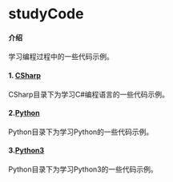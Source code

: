 # studyCode

#### 介绍
学习编程过程中的一些代码示例。

#### 1. [CSharp](https://gitee.com/qwvbv/studyCode/tree/master/CSharp)
CSharp目录下为学习C#编程语言的一些代码示例。

#### 2.[Python](https://gitee.com/qwvbv/studyCode/tree/master/Python)

Python目录下为学习Python的一些代码示例。

#### 3.[Python3](https://gitee.com/qwvbv/studyCode/tree/master/Python3)
Python目录下为学习Python3的一些代码示例。
